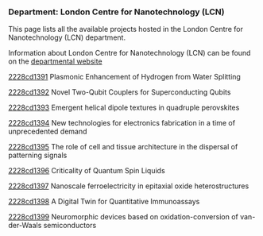 ### Department: London Centre for Nanotechnology (LCN)

This page lists all the available projects hosted in the London Centre for Nanotechnology (LCN) department.

Information about London Centre for Nanotechnology (LCN) can be found on the [departmental website](https://www.london-nano.com)

[2228cd1391](../projects/2228cd1391.md) Plasmonic Enhancement of Hydrogen from Water Splitting

[2228cd1392](../projects/2228cd1392.md) Novel Two-Qubit Couplers for Superconducting Qubits

[2228cd1393](../projects/2228cd1393.md) Emergent helical dipole textures in quadruple perovskites

[2228cd1394](../projects/2228cd1394.md) New technologies for electronics fabrication in a time of unprecedented demand

[2228cd1395](../projects/2228cd1395.md) The role of cell and tissue architecture in the dispersal of patterning signals

[2228cd1396](../projects/2228cd1396.md) Criticality of Quantum Spin Liquids

[2228cd1397](../projects/2228cd1397.md) Nanoscale ferroelectricity in epitaxial oxide heterostructures

[2228cd1398](../projects/2228cd1398.md) A Digital Twin for Quantitative Immunoassays

[2228cd1399](../projects/2228cd1399.md) Neuromorphic devices based on oxidation-conversion of van-der-Waals semiconductors

